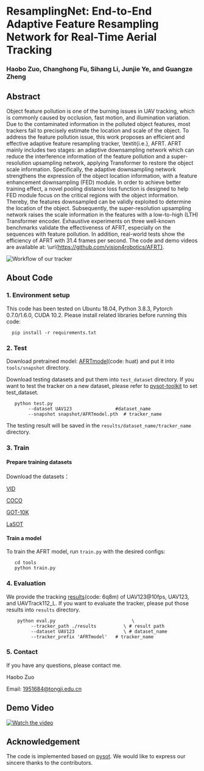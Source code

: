 # ResamplingNet: End-to-End Adaptive Feature Resampling Network for Real-Time Aerial Tracking
### Haobo Zuo, Changhong Fu, Sihang Li, Junjie Ye, and Guangze Zheng
## Abstract
Object feature pollution is one of
the burning issues in UAV tracking, which is commonly caused by occlusion, fast motion, and illumination variation. Due to the contaminated information in the polluted object features, most trackers fail to precisely estimate the location and scale of the object. To address the feature pollution issue, this work proposes an efficient and effective adaptive feature resampling tracker, \textit{i.e.}, AFRT. AFRT mainly includes two stages: an adaptive downsampling network which can reduce the interference information of the feature pollution and a super-resolution upsampling network, applying Transformer to restore the object scale information. Specifically, the adaptive downsampling network strengthens the expression of the object location information, with a feature enhancement downsampling (FED) module. In order to achieve better training effect, a novel pooling distance loss function is designed to help FED module focus on the critical regions with the object information. Thereby, the features downsampled can be validly exploited to determine the location of the object. Subsequently, the super-resolution upsampling network raises the scale information in the features with a low-to-high (LTH) Transformer encoder. Exhaustive experiments on three well-known benchmarks validate the effectiveness of AFRT, especially on the sequences with feature pollution. In addition, real-world tests show the efficiency of AFRT with 31.4 frames per second. 
The code and demo videos are available at: \url{https://github.com/vision4robotics/AFRT}. 

![Workflow of our tracker](https://github.com/vision4robotics/ResamplingNet/blob/main/images/workflow.jpg)
## About Code
### 1. Environment setup
This code has been tested on Ubuntu 18.04, Python 3.8.3, Pytorch 0.7.0/1.6.0, CUDA 10.2. Please install related libraries before running this code:

      pip install -r requirements.txt
### 2. Test
Download pretrained model: [AFRTmodel](https://pan.baidu.com/s/1xXs60LeQehvCwKJo1zwzrg)(code: huat) and put it into `tools/snapshot` directory.

Download testing datasets and put them into `test_dataset` directory. If you want to test the tracker on a new dataset, please refer to [pysot-toolkit](https://github.com/StrangerZhang/pysot-toolkit.git) to set test_dataset.

       python test.py 
	        --dataset UAV123                #dataset_name
	        --snapshot snapshot/AFRTmodel.pth  # tracker_name
	
The testing result will be saved in the `results/dataset_name/tracker_name` directory.
### 3. Train
#### Prepare training datasets

Download the datasets：

[VID](https://image-net.org/challenges/LSVRC/2017/)
 
[COCO](https://cocodataset.org/#home)

[GOT-10K](http://got-10k.aitestunion.com/downloads)

[LaSOT](http://vision.cs.stonybrook.edu/~lasot/)

#### Train a model

To train the AFRT model, run `train.py` with the desired configs:

       cd tools
       python train.py

### 4. Evaluation
We provide the tracking [results](https://pan.baidu.com/s/1d8P3O9V3I6jqDqgG2LG5Ng)(code: 6q8m) of UAV123@10fps, UAV123, and UAVTrack112_L. If you want to evaluate the tracker, please put those results into `results` directory.

        python eval.py 	                          \
	         --tracker_path ./results          \ # result path
	         --dataset UAV123                  \ # dataset_name
	         --tracker_prefix 'AFRTmodel'   # tracker_name
### 5. Contact
If you have any questions, please contact me.

Haobo Zuo

Email: <1951684@tongji.edu.cn>
## Demo Video
[![Watch the video](https://i.ytimg.com/vi/_FtC6ZmSo3s/maxresdefault.jpg)](https://youtu.be/_FtC6ZmSo3s)
## Acknowledgement
The code is implemented based on [pysot](https://github.com/STVIR/pysot.git). We would like to express our sincere thanks to the contributors.
